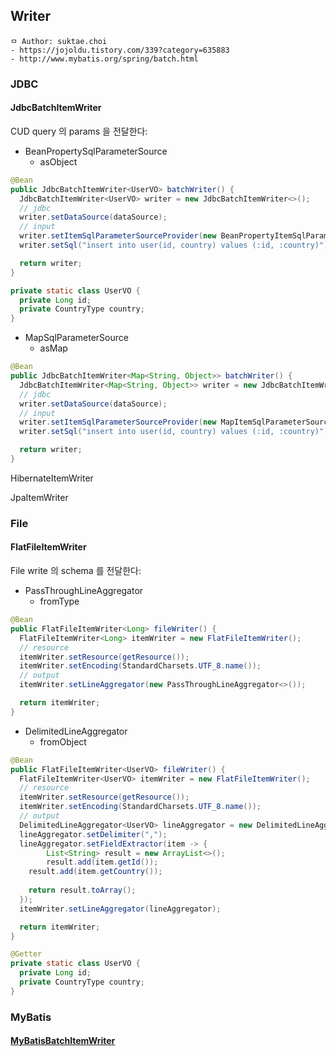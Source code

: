 ## Writer

```
ㅁ Author: suktae.choi
- https://jojoldu.tistory.com/339?category=635883
- http://www.mybatis.org/spring/batch.html
```

### JDBC

#### JdbcBatchItemWriter

CUD query 의 params 을 전달한다:

- BeanPropertySqlParameterSource
  - asObject

```java
@Bean
public JdbcBatchItemWriter<UserVO> batchWriter() {
  JdbcBatchItemWriter<UserVO> writer = new JdbcBatchItemWriter<>();
  // jdbc
  writer.setDataSource(dataSource);
  // input
  writer.setItemSqlParameterSourceProvider(new BeanPropertyItemSqlParameterSourceProvider<>());
  writer.setSql("insert into user(id, country) values (:id, :country)");

  return writer;
}

private static class UserVO {
  private Long id;
  private CountryType country;
}
```

- MapSqlParameterSource
  - asMap

```java
@Bean
public JdbcBatchItemWriter<Map<String, Object>> batchWriter() {
  JdbcBatchItemWriter<Map<String, Object>> writer = new JdbcBatchItemWriter<>();
  // jdbc
  writer.setDataSource(dataSource);
  // input
  writer.setItemSqlParameterSourceProvider(new MapItemSqlParameterSourceProvider<>());
  writer.setSql("insert into user(id, country) values (:id, :country)");

  return writer;
}
```

HibernateItemWriter

JpaItemWriter

### File

#### FlatFileItemWriter

File write 의 schema 를 전달한다:

- PassThroughLineAggregator
  - fromType

```java
@Bean
public FlatFileItemWriter<Long> fileWriter() {
  FlatFileItemWriter<Long> itemWriter = new FlatFileItemWriter();
  // resource
  itemWriter.setResource(getResource());
  itemWriter.setEncoding(StandardCharsets.UTF_8.name());
  // output
  itemWriter.setLineAggregator(new PassThroughLineAggregator<>());

  return itemWriter;
}
```

- DelimitedLineAggregator
  - fromObject

```java
@Bean
public FlatFileItemWriter<UserVO> fileWriter() {
  FlatFileItemWriter<UserVO> itemWriter = new FlatFileItemWriter();
  // resource
  itemWriter.setResource(getResource());
  itemWriter.setEncoding(StandardCharsets.UTF_8.name());
  // output
  DelimitedLineAggregator<UserVO> lineAggregator = new DelimitedLineAggregator<>();
  lineAggregator.setDelimiter(",");
  lineAggregator.setFieldExtractor(item -> {
		List<String> result = new ArrayList<>();
		result.add(item.getId());
    result.add(item.getCountry());
    
    return result.toArray();
  });
  itemWriter.setLineAggregator(lineAggregator);

  return itemWriter;
}

@Getter
private static class UserVO {
  private Long id;
  private CountryType country;
}
```

### MyBatis

#### [MyBatisBatchItemWriter](http://www.mybatis.org/spring/batch.html)

